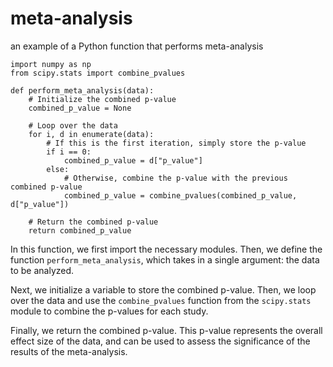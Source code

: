# meta-analysis
an example of a Python function that performs meta-analysis

```
import numpy as np
from scipy.stats import combine_pvalues

def perform_meta_analysis(data):
    # Initialize the combined p-value
    combined_p_value = None

    # Loop over the data
    for i, d in enumerate(data):
        # If this is the first iteration, simply store the p-value
        if i == 0:
            combined_p_value = d["p_value"]
        else:
            # Otherwise, combine the p-value with the previous combined p-value
            combined_p_value = combine_pvalues(combined_p_value, d["p_value"])

    # Return the combined p-value
    return combined_p_value
```

In this function, we first import the necessary modules. Then, we define the function `perform_meta_analysis`, which takes in a single argument: the data to be analyzed.

Next, we initialize a variable to store the combined p-value. Then, we loop over the data and use the `combine_pvalues` function from the `scipy.stats` module to combine the p-values for each study.

Finally, we return the combined p-value. This p-value represents the overall effect size of the data, and can be used to assess the significance of the results of the meta-analysis.
